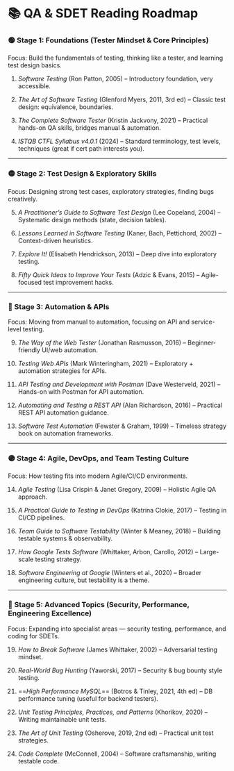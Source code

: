 # 📚 QA & SDET Reading Roadmap

### 🟢 Stage 1: Foundations (Tester Mindset & Core Principles)

Focus: Build the fundamentals of testing, thinking like a tester, and learning test design basics.

1. _Software Testing_ (Ron Patton, 2005) – Introductory foundation, very accessible.
    
2. _The Art of Software Testing_ (Glenford Myers, 2011, 3rd ed) – Classic test design: equivalence, boundaries.
    
3. _The Complete Software Tester_ (Kristin Jackvony, 2021) – Practical hands-on QA skills, bridges manual & automation.
    
4. *ISTQB CTFL Syllabus v4.0.1* (2024) – Standard terminology, test levels, techniques (great if cert path interests you).
    

---

### 🟡 Stage 2: Test Design & Exploratory Skills

Focus: Designing strong test cases, exploratory strategies, finding bugs creatively.

5. _A Practitioner’s Guide to Software Test Design_ (Lee Copeland, 2004) – Systematic design methods (state, decision tables).
    
6. _Lessons Learned in Software Testing_ (Kaner, Bach, Pettichord, 2002) – Context-driven heuristics.
    
7. _Explore It!_ (Elisabeth Hendrickson, 2013) – Deep dive into exploratory testing.
    
8. _Fifty Quick Ideas to Improve Your Tests_ (Adzic & Evans, 2015) – Agile-focused test improvement hacks.
    

---

### 🔵 Stage 3: Automation & APIs

Focus: Moving from manual to automation, focusing on API and service-level testing.

9. _The Way of the Web Tester_ (Jonathan Rasmusson, 2016) – Beginner-friendly UI/web automation.
    
10. *Testing Web APIs* (Mark Winteringham, 2021) – Exploratory + automation strategies for APIs.
    
11. _API Testing and Development with Postman_ (Dave Westerveld, 2021) – Hands-on with Postman for API automation.
    
12. _Automating and Testing a REST API_ (Alan Richardson, 2016) – Practical REST API automation guidance.
    
13. _Software Test Automation_ (Fewster & Graham, 1999) – Timeless strategy book on automation frameworks.
    

---

### 🟣 Stage 4: Agile, DevOps, and Team Testing Culture

Focus: How testing fits into modern Agile/CI/CD environments.

14. _Agile Testing_ (Lisa Crispin & Janet Gregory, 2009) – Holistic Agile QA approach.
    
15. _A Practical Guide to Testing in DevOps_ (Katrina Clokie, 2017) – Testing in CI/CD pipelines.
    
16. _Team Guide to Software Testability_ (Winter & Meaney, 2018) – Building testable systems & observability.
    
17. *How Google Tests Software* (Whittaker, Arbon, Carollo, 2012) – Large-scale testing strategy.
    
18. *Software Engineering at Google* (Winters et al., 2020) – Broader engineering culture, but testability is a theme.
    

---

### 🔴 Stage 5: Advanced Topics (Security, Performance, Engineering Excellence)

Focus: Expanding into specialist areas — security testing, performance, and coding for SDETs.

19. _How to Break Software_ (James Whittaker, 2002) – Adversarial testing mindset.
    
20. _Real-World Bug Hunting_ (Yaworski, 2017) – Security & bug bounty style testing.
    
21. ==_High Performance MySQL_== (Botros & Tinley, 2021, 4th ed) – DB performance tuning (useful for backend testers).
    
22. _Unit Testing Principles, Practices, and Patterns_ (Khorikov, 2020) – Writing maintainable unit tests.
    
23. _The Art of Unit Testing_ (Osherove, 2019, 2nd ed) – Practical unit test strategies.
    
24. _Code Complete_ (McConnell, 2004) – Software craftsmanship, writing testable code.